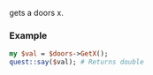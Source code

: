 gets a doors x.
### Example

```perl
my $val = $doors->GetX();
quest::say($val); # Returns double
```